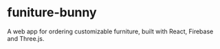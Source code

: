 # funiture-bunny
A web app for ordering customizable furniture, built with React, Firebase and Three.js.
